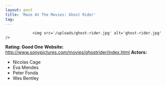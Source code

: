 ```yaml
---
layout: post
title: 'Maze At The Movies: Ghost Rider'
tag: 
---
```



                <img src='/uploads/ghost-rider.jpg' alt='ghost-rider.jpg' />
<p><strong>Rating: Good One</strong>
<strong>Website: </strong><a href="http://www.sonypictures.com/movies/ghostrider/index.html"><a href="http://www.sonypictures.com/movies/ghostrider/index.html">http://www.sonypictures.com/movies/ghostrider/index.html</a></a>
<strong>Actors:</strong></p>
<ul>
    <li>Nicolas Cage</li>
    <li>Eva Mendes</li>
    <li>Peter Fonda</li>
    <li>Wes Bentley</li>

</ul>
            
